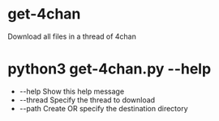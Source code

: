 # get-4chan
Download all files in a thread of 4chan


# python3 get-4chan.py --help

-  --help    Show this help message
-  --thread  Specify the thread to download
-  --path    Create OR specify the destination directory

